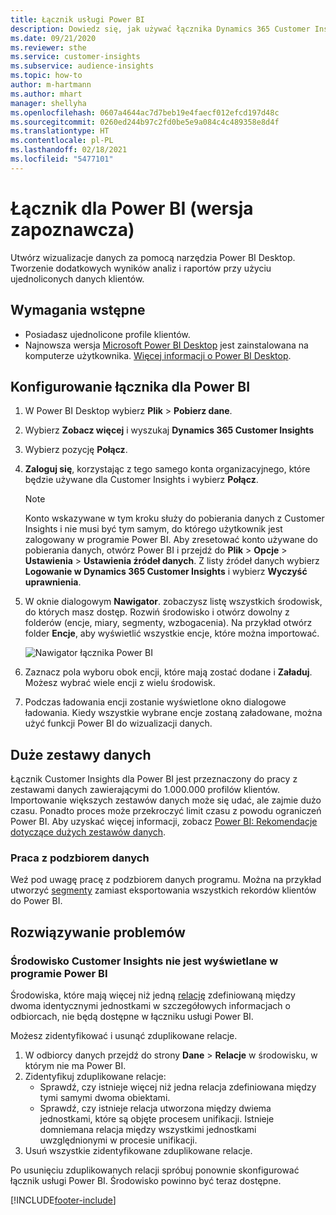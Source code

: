 ```yaml
---
title: Łącznik usługi Power BI
description: Dowiedz się, jak używać łącznika Dynamics 365 Customer Insights w Power BI.
ms.date: 09/21/2020
ms.reviewer: sthe
ms.service: customer-insights
ms.subservice: audience-insights
ms.topic: how-to
author: m-hartmann
ms.author: mhart
manager: shellyha
ms.openlocfilehash: 0607a4644ac7d7beb19e4faecf012efcd197d48c
ms.sourcegitcommit: 0260ed244b97c2fd0be5e9a084c4c489358e8d4f
ms.translationtype: HT
ms.contentlocale: pl-PL
ms.lasthandoff: 02/18/2021
ms.locfileid: "5477101"
---
```

# <a name="connector-for-power-bi-preview"></a>Łącznik dla Power BI (wersja zapoznawcza)

Utwórz wizualizacje danych za pomocą narzędzia Power BI Desktop. Tworzenie dodatkowych wyników analiz i raportów przy użyciu ujednoliconych danych klientów.

## <a name="prerequisites"></a>Wymagania wstępne

- Posiadasz ujednolicone profile klientów.
- Najnowsza wersja [Microsoft Power BI Desktop](https://powerbi.microsoft.com/desktop/) jest zainstalowana na komputerze użytkownika. [Więcej informacji o Power BI Desktop](https://docs.microsoft.com/power-bi/desktop-what-is-desktop).

## <a name="configure-the-connector-for-power-bi"></a>Konfigurowanie łącznika dla Power BI

1. W Power BI Desktop wybierz **Plik** > **Pobierz dane**.

1. Wybierz **Zobacz więcej** i wyszukaj **Dynamics 365 Customer Insights**

1. Wybierz pozycję **Połącz**.

1. **Zaloguj się**, korzystając z tego samego konta organizacyjnego, które będzie używane dla Customer Insights i wybierz **Połącz**.
   > [!NOTE]
   > Konto wskazywane w tym kroku służy do pobierania danych z Customer Insights i nie musi być tym samym, do którego użytkownik jest zalogowany w programie Power BI. Aby zresetować konto używane do pobierania danych, otwórz Power BI i przejdź do **Plik** > **Opcje** > **Ustawienia** > **Ustawienia źródeł danych**. Z listy źródeł danych wybierz **Logowanie w Dynamics 365 Customer Insights** i wybierz **Wyczyść uprawnienia**.  

1. W oknie dialogowym **Nawigator**. zobaczysz listę wszystkich środowisk, do których masz dostęp. Rozwiń środowisko i otwórz dowolny z folderów (encje, miary, segmenty, wzbogacenia). Na przykład otwórz folder **Encje**, aby wyświetlić wszystkie encje, które można importować.

   ![Nawigator łącznika Power BI](media/power-bi-navigator.png "Nawigator łącznika Power BI")

1. Zaznacz pola wyboru obok encji, które mają zostać dodane i **Załaduj**. Możesz wybrać wiele encji z wielu środowisk.

1. Podczas ładowania encji zostanie wyświetlone okno dialogowe ładowania. Kiedy wszystkie wybrane encje zostaną załadowane, można użyć funkcji Power BI do wizualizacji danych.

## <a name="large-data-sets"></a>Duże zestawy danych

Łącznik Customer Insights dla Power BI jest przeznaczony do pracy z zestawami danych zawierającymi do 1.000.000 profilów klientów. Importowanie większych zestawów danych może się udać, ale zajmie dużo czasu. Ponadto proces może przekroczyć limit czasu z powodu ograniczeń Power BI. Aby uzyskać więcej informacji, zobacz [Power BI: Rekomendacje dotyczące dużych zestawów danych](https://docs.microsoft.com/power-bi/admin/service-premium-what-is#large-datasets). 

### <a name="work-with-a-subset-of-data"></a>Praca z podzbiorem danych

Weź pod uwagę pracę z podzbiorem danych programu. Można na przykład utworzyć [segmenty](segments.md) zamiast eksportowania wszystkich rekordów klientów do Power BI.

## <a name="troubleshooting"></a>Rozwiązywanie problemów

### <a name="customer-insights-environment-doesnt-show-in-power-bi"></a>Środowisko Customer Insights nie jest wyświetlane w programie Power BI

Środowiska, które mają więcej niż jedną [relację](relationships.md) zdefiniowaną między dwoma identycznymi jednostkami w szczegółowych informacjach o odbiorcach, nie będą dostępne w łączniku usługi Power BI.

Możesz zidentyfikować i usunąć zduplikowane relacje.

1. W odbiorcy danych przejdź do strony **Dane** > **Relacje** w środowisku, w którym nie ma Power BI.
2. Zidentyfikuj zduplikowane relacje:
   - Sprawdź, czy istnieje więcej niż jedna relacja zdefiniowana między tymi samymi dwoma obiektami.
   - Sprawdź, czy istnieje relacja utworzona między dwiema jednostkami, które są objęte procesem unifikacji. Istnieje domniemana relacja między wszystkimi jednostkami uwzględnionymi w procesie unifikacji.
3. Usuń wszystkie zidentyfikowane zduplikowane relacje.

Po usunięciu zduplikowanych relacji spróbuj ponownie skonfigurować łącznik usługi Power BI. Środowisko powinno być teraz dostępne.

[!INCLUDE[footer-include](../includes/footer-banner.md)]

